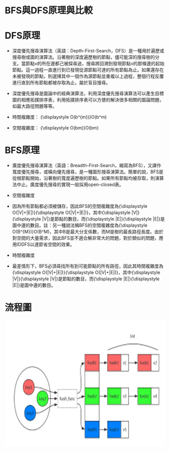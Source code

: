 # BFS與DFS原理與比較
# DFS原理
* 深度優先搜尋演算法（英語：Depth-First-Search，DFS）是一種用於遍歷或搜尋樹或圖的演算法。沿著樹的深度遍歷樹的節點，儘可能深的搜尋樹的分支。當節點v的所在邊都己被探尋過，搜尋將回溯到發現節點v的那條邊的起始節點。這一過程一直進行到已發現從源節點可達的所有節點為止。如果還存在未被發現的節點，則選擇其中一個作為源節點並重複以上過程，整個行程反覆進行直到所有節點都被存取為止。屬於盲目搜尋。

* 深度優先搜尋是圖論中的經典演算法，利用深度優先搜尋演算法可以產生目標圖的相應拓撲排序表，利用拓撲排序表可以方便的解決很多相關的圖論問題，如最大路徑問題等等。

* 時間複雜度：	{\displaystyle O(b^{m})}O(b^m)
* 空間複雜度：	{\displaystyle O(bm)}O(bm)
# BFS原理
* 廣度優先搜尋演算法（英語：Breadth-First-Search，縮寫為BFS），又譯作寬度優先搜尋，或橫向優先搜尋，是一種圖形搜尋演算法。簡單的說，BFS是從根節點開始，沿著樹的寬度遍歷樹的節點。如果所有節點均被存取，則演算法中止。廣度優先搜尋的實現一般採用open-closed表。

* 空間複雜度
* 因為所有節點都必須被儲存，因此BFS的空間複雜度為{\displaystyle O(|V|+|E|)}{\displaystyle O(|V|+|E|)}，其中{\displaystyle |V|}{\displaystyle |V|}是節點的數目，而{\displaystyle |E|}{\displaystyle |E|}是圖中邊的數目。註：另一種說法稱BFS的空間複雜度為{\displaystyle O(B^{M})}O(B^M)，其中B是最大分支係數，而M是樹的最長路徑長度。由於對空間的大量需求，因此BFS並不適合解非常大的問題，對於類似的問題，應用IDDFS以達節省空間的效果。

* 時間複雜度
* 最差情形下，BFS必須尋找所有到可能節點的所有路徑，因此其時間複雜度為{\displaystyle O(|V|+|E|)}{\displaystyle O(|V|+|E|)}，其中{\displaystyle |V|}{\displaystyle |V|}是節點的數目，而{\displaystyle |E|}{\displaystyle |E|}是圖中邊的數目。

# 流程圖

<img src='https://github.com/LPT0423/LPT/blob/master/image/Hash%20Table.jpg' height=400 weight =400>
